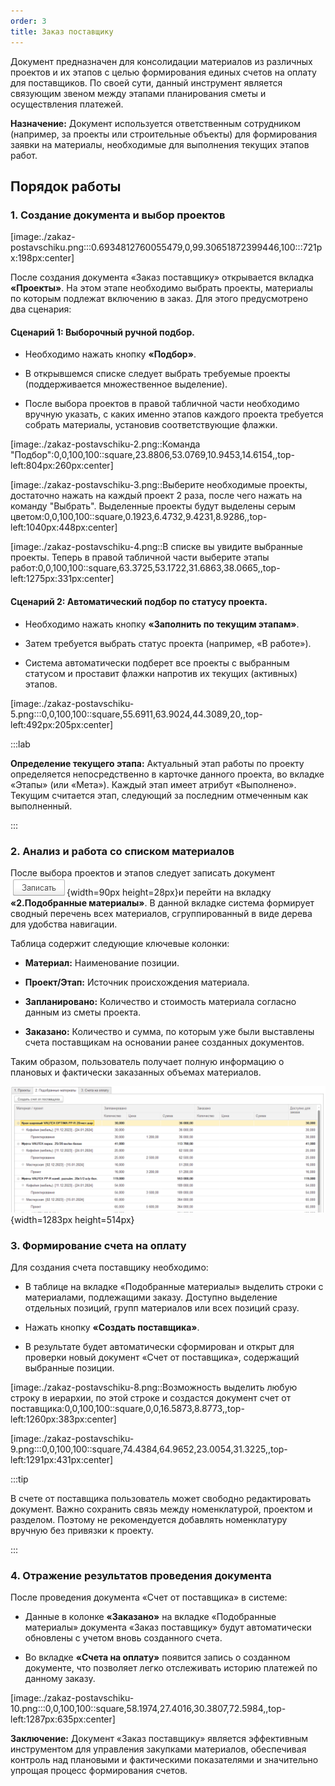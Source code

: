 ```yaml
---
order: 3
title: Заказ поставщику
---
```


Документ предназначен для консолидации материалов из различных проектов и их этапов с целью формирования единых счетов на оплату для поставщиков. По своей сути, данный инструмент является связующим звеном между этапами планирования сметы и осуществления платежей.

**Назначение:** Документ используется ответственным сотрудником (например, за проекты или строительные объекты) для формирования заявки на материалы, необходимые для выполнения текущих этапов работ.

## **Порядок работы**

### **1\. Создание документа и выбор проектов**

[image:./zakaz-postavschiku.png:::0.6934812760055479,0,99.30651872399446,100:::721px:198px:center]

После создания документа «Заказ поставщику» открывается вкладка **«Проекты»**. На этом этапе необходимо выбрать проекты, материалы по которым подлежат включению в заказ. Для этого предусмотрено два сценария:

#### **Сценарий 1: Выборочный ручной подбор.**

-  Необходимо нажать кнопку **«Подбор»**.

-  В открывшемся списке следует выбрать требуемые проекты (поддерживается множественное выделение).

-  После выбора проектов в правой табличной части необходимо вручную указать, с каких именно этапов каждого проекта требуется собрать материалы, установив соответствующие флажки.

[image:./zakaz-postavschiku-2.png::Команда \"Подбор\":0,0,100,100::square,23.8806,53.0769,10.9453,14.6154,,top-left:804px:260px:center]

[image:./zakaz-postavschiku-3.png::Выберите необходимые проекты, достаточно нажать на каждый проект 2 раза, после чего нажать на команду \"Выбрать\". Выделенные проекты будут выделены серым цветом:0,0,100,100::square,0.1923,6.4732,9.4231,8.9286,,top-left:1040px:448px:center]

[image:./zakaz-postavschiku-4.png::В списке вы увидите выбранные проекты. Теперь в правой табличной части выберите этапы работ:0,0,100,100::square,63.3725,53.1722,31.6863,38.0665,,top-left:1275px:331px:center]



#### **Сценарий 2: Автоматический подбор по статусу проекта.**

-  Необходимо нажать кнопку **«Заполнить по текущим этапам»**.

-  Затем требуется выбрать статус проекта (например, «В работе»).

-  Система автоматически подберет все проекты с выбранным статусом и проставит флажки напротив их текущих (активных) этапов.

[image:./zakaz-postavschiku-5.png:::0,0,100,100::square,55.6911,63.9024,44.3089,20,,top-left:492px:205px:center]



:::lab 

**Определение текущего этапа:** Актуальный этап работы по проекту определяется непосредственно в карточке данного проекта, во вкладке «Этапы» (или «Мета»). Каждый этап имеет атрибут «Выполнено». Текущим считается этап, следующий за последним отмеченным как выполненный.

:::

### **2\. Анализ и работа со списком материалов**

После выбора проектов и этапов следует записать документ![](./zakaz-postavschiku-6.png){width=90px height=28px}и перейти на вкладку **«2.Подобранные материалы»**. В данной вкладке система формирует сводный перечень всех материалов, сгруппированный в виде дерева для удобства навигации.

Таблица содержит следующие ключевые колонки:

-  **Материал:** Наименование позиции.

-  **Проект/Этап:** Источник происхождения материала.

-  **Запланировано:** Количество и стоимость материала согласно данным из сметы проекта.

-  **Заказано:** Количество и сумма, по которым уже были выставлены счета поставщикам на основании ранее созданных документов.

Таким образом, пользователь получает полную информацию о плановых и фактически заказанных объемах материалов.

![](./zakaz-postavschiku-7.png "Иерархия идет следующих образом: номенклатура, проект, этап"){width=1283px height=514px}

### **3\. Формирование счета на оплату**

Для создания счета поставщику необходимо:

-  В таблице на вкладке «Подобранные материалы» выделить строки с материалами, подлежащими заказу. Доступно выделение отдельных позиций, групп материалов или всех позиций сразу.

-  Нажать кнопку **«Создать поставщика»**.

-  В результате будет автоматически сформирован и открыт для проверки новый документ «Счет от поставщика», содержащий выбранные позиции.

[image:./zakaz-postavschiku-8.png::Возможность выделить любую строку в иерархии, по этой строке и создастся документ счет от поставщика:0,0,100,100::square,0,0,16.5873,8.8773,,top-left:1260px:383px:center]

[image:./zakaz-postavschiku-9.png:::0,0,100,100::square,74.4384,64.9652,23.0054,31.3225,,top-left:1291px:431px:center]

:::tip 

В счете от поставщика пользователь может свободно редактировать документ. Важно сохранить связь между номенклатурой, проектом и разделом. Поэтому не рекомендуется добавлять номенклатуру вручную без привязки к проекту.

:::

### **4\. Отражение результатов проведения документа**

После проведения документа «Счет от поставщика» в системе:

-  Данные в колонке **«Заказано»** на вкладке «Подобранные материалы» документа «Заказ поставщику» будут автоматически обновлены с учетом вновь созданного счета.

-  Во вкладке **«Счета на оплату»** появится запись о созданном документе, что позволяет легко отслеживать историю платежей по данному заказу.

[image:./zakaz-postavschiku-10.png:::0,0,100,100::square,58.1974,27.4016,30.3807,72.5984,,top-left:1287px:635px:center]



**Заключение:** Документ «Заказ поставщику» является эффективным инструментом для управления закупками материалов, обеспечивая контроль над плановыми и фактическими показателями и значительно упрощая процесс формирования счетов.


